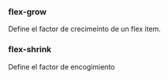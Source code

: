 ### flex-grow

Define el factor de crecimeinto de un flex item.

### flex-shrink

Define el factor de encogimiento
